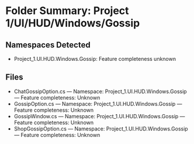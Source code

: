 # Folder Summary: Project 1/UI/HUD/Windows/Gossip

## Namespaces Detected
- Project_1.UI.HUD.Windows.Gossip: Feature completeness unknown

## Files
- ChatGossipOption.cs — Namespace: Project_1.UI.HUD.Windows.Gossip — Feature completeness: Unknown
- GossipOption.cs — Namespace: Project_1.UI.HUD.Windows.Gossip — Feature completeness: Unknown
- GossipWindow.cs — Namespace: Project_1.UI.HUD.Windows.Gossip — Feature completeness: Unknown
- ShopGossipOption.cs — Namespace: Project_1.UI.HUD.Windows.Gossip — Feature completeness: Unknown
